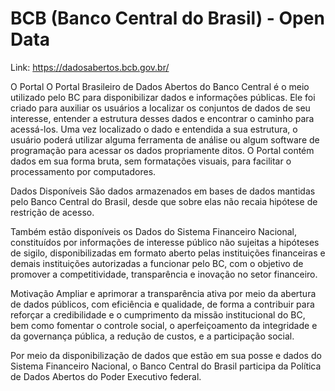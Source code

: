 # BCB (Banco Central do Brasil) - Open Data

Link: https://dadosabertos.bcb.gov.br/

O Portal
O Portal Brasileiro de Dados Abertos do Banco Central é o meio utilizado pelo BC para disponibilizar dados e informações públicas. Ele foi criado para auxiliar os usuários a localizar os conjuntos de dados de seu interesse, entender a estrutura desses dados e encontrar o caminho para acessá-los. Uma vez localizado o dado e entendida a sua estrutura, o usuário poderá utilizar alguma ferramenta de análise ou algum software de programação para acessar os dados propriamente ditos. O Portal contém dados em sua forma bruta, sem formatações visuais, para facilitar o processamento por computadores.

Dados Disponíveis
São dados armazenados em bases de dados mantidas pelo Banco Central do Brasil, desde que sobre elas não recaia hipótese de restrição de acesso.

Também estão disponíveis os Dados do Sistema Financeiro Nacional, constituídos por informações de interesse público não sujeitas a hipóteses de sigilo, disponibilizadas em formato aberto pelas instituições financeiras e demais instituições autorizadas a funcionar pelo BC, com o objetivo de promover a competitividade, transparência e inovação no setor financeiro.

Motivação
Ampliar e aprimorar a transparência ativa por meio da abertura de dados públicos, com eficiência e qualidade, de forma a contribuir para reforçar a credibilidade e o cumprimento da missão institucional do BC, bem como fomentar o controle social, o aperfeiçoamento da integridade e da governança pública, a redução de custos, e a participação social.

Por meio da disponibilização de dados que estão em sua posse e dados do Sistema Financeiro Nacional, o Banco Central do Brasil participa da Política de Dados Abertos do Poder Executivo federal.